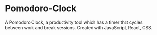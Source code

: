 # Pomodoro-Clock
A Pomodoro Clock, a productivity tool which has a timer that cycles between work and break sessions. Created with JavaScript, React, CSS.
